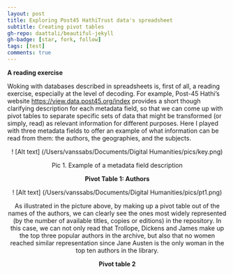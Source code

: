 ```yaml
---
layout: post
title: Exploring Post45 HathiTrust data's spreadsheet
subtitle: Creating pivot tables
gh-repo: daattali/beautiful-jekyll
gh-badge: [star, fork, follow]
tags: [test]
comments: true
---
```

**A reading exercise**

Woking with databases described in spreadsheets is, first of all, a reading exercise, especially at the level of decoding. For example, Post-45 Hathi’s website https://view.data.post45.org/index provides a short though clarifying description for each metadata field, so that we can come up with pivot tables to separate specific sets of data that might be transformed (or simply, read) as relevant information for different purposes. Here I played with three metadata fields to offer an example of what information can be read from them: the authors, the geographies, and the subjects.

<center>

! [Alt text] (/Users/vanssabs/Documents/Digital Humanities/pics/key.png)

<center/>
Pic 1. Example of a metadata field description

**Pivot Table 1: Authors**

<center>

! [Alt text] (/Users/vanssabs/Documents/Digital Humanities/pics/pt1.png)

<center/>
As illustrated in the picture above, by making up a pivot table out of the names of the authors, we can clearly see the ones most widely represented (by the number of available titles, copies or editions) in the repository. In this case, we can not only read that Trollope, Dickens and James make up the top three popular authors in the archive, but also that no women reached similar representation since Jane Austen is the only woman in the top ten authors in the library.

**Pivot table 2**
